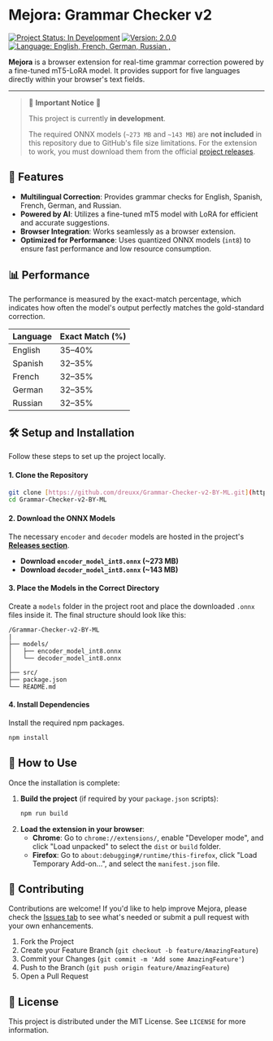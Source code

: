 # Mejora: Grammar Checker v2

[![Project Status: In Development](https://img.shields.io/badge/status-in_development-yellowgreen.svg)](https://github.com/dreuxx/Grammar-Checker-v2-BY-ML)
[![Version: 2.0.0](https://img.shields.io/badge/version-2.0.0-blue.svg)](https://github.com/dreuxx/Grammar-Checker-v2-BY-ML)
[![Language: English, French, German, Russian , ](https://img.shields.io/badge/language-Spanish-red.svg)](https://github.com/dreuxx/Grammar-Checker-v2-BY-ML)

**Mejora** is a browser extension for real-time grammar correction powered by a fine-tuned mT5-LoRA model. It provides support for five languages directly within your browser's text fields.

---

> 🚧 **Important Notice** 🚧
>
> This project is currently **in development**.
>
> The required ONNX models (`~273 MB` and `~143 MB`) are **not included** in this repository due to GitHub's file size limitations. For the extension to work, you must download them from the official [project releases](https://github.com/dreuxx/Grammar-Checker-v2-BY-ML/releases).

## 🚀 Features

- **Multilingual Correction**: Provides grammar checks for English, Spanish, French, German, and Russian.
- **Powered by AI**: Utilizes a fine-tuned mT5 model with LoRA for efficient and accurate suggestions.
- **Browser Integration**: Works seamlessly as a browser extension.
- **Optimized for Performance**: Uses quantized ONNX models (`int8`) to ensure fast performance and low resource consumption.

## 📊 Performance

The performance is measured by the exact-match percentage, which indicates how often the model's output perfectly matches the gold-standard correction.

| Language | Exact Match (%) |
| :--- | :--- |
| English | 35–40% |
| Spanish | 32–35% |
| French | 32–35% |
| German | 32–35% |
| Russian | 32–35% |

## 🛠️ Setup and Installation

Follow these steps to set up the project locally.

#### 1. Clone the Repository

```bash
git clone [https://github.com/dreuxx/Grammar-Checker-v2-BY-ML.git](https://github.com/dreuxx/Grammar-Checker-v2-BY-ML.git)
cd Grammar-Checker-v2-BY-ML
```

#### 2. Download the ONNX Models

The necessary `encoder` and `decoder` models are hosted in the project's **[Releases section](https://github.com/dreuxx/Grammar-Checker-v2-BY-ML/releases)**.

- **Download `encoder_model_int8.onnx` (~273 MB)**
- **Download `decoder_model_int8.onnx` (~143 MB)**

#### 3. Place the Models in the Correct Directory

Create a `models` folder in the project root and place the downloaded `.onnx` files inside it. The final structure should look like this:

```
/Grammar-Checker-v2-BY-ML
|
├── models/
│   ├── encoder_model_int8.onnx
│   └── decoder_model_int8.onnx
│
├── src/
├── package.json
└── README.md
```

#### 4. Install Dependencies

Install the required npm packages.

```bash
npm install
```

## 🚀 How to Use

Once the installation is complete:

1.  **Build the project** (if required by your `package.json` scripts):
    ```bash
    npm run build
    ```
2.  **Load the extension in your browser**:
    - **Chrome**: Go to `chrome://extensions/`, enable "Developer mode", and click "Load unpacked" to select the `dist` or `build` folder.
    - **Firefox**: Go to `about:debugging#/runtime/this-firefox`, click "Load Temporary Add-on...", and select the `manifest.json` file.

## 🤝 Contributing

Contributions are welcome! If you'd like to help improve Mejora, please check the [Issues tab](https://github.com/dreuxx/Grammar-Checker-v2-BY-ML/issues) to see what's needed or submit a pull request with your own enhancements.

1.  Fork the Project
2.  Create your Feature Branch (`git checkout -b feature/AmazingFeature`)
3.  Commit your Changes (`git commit -m 'Add some AmazingFeature'`)
4.  Push to the Branch (`git push origin feature/AmazingFeature`)
5.  Open a Pull Request

## 📄 License

This project is distributed under the MIT License. See `LICENSE` for more information.
